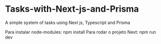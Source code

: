 # Tasks-with-Next-js-and-Prisma
A simple system of tasks using Next js, Typescript and Prisma

Para instalar node-modules: npm install
Para rodar o projeto Next: npm run dev
